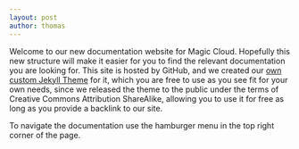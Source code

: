 ```yaml
---
layout: post
author: thomas
---
```


Welcome to our new documentation website for Magic Cloud. Hopefully this new structure will make it
easier for you to find the relevant documentation you are looking for. This site is hosted by GitHub,
and we created our [own custom Jekyll Theme](https://github.com/polterguy/aista-jekyll) for it, which
you are free to use as you see fit for your own needs, since we released the theme to the public under
the terms of Creative Commons Attribution ShareAlike, allowing you to use it for free as long as you
provide a backlink to our site.

To navigate the documentation use the hamburger menu in the top right corner of the page. 
